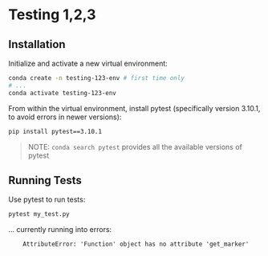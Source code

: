 

# Testing 1,2,3


## Installation

Initialize and activate a new virtual environment:

```sh
conda create -n testing-123-env # first time only
# ...
conda activate testing-123-env
```


From within the virtual environment, install pytest (specifically version 3.10.1, to avoid errors in newer versions):

```sh
pip install pytest==3.10.1
```

> NOTE: `conda search pytest` provides all the available versions of pytest


## Running Tests

Use pytest to run tests:

```sh
pytest my_test.py
```

... currently running into errors:

        AttributeError: 'Function' object has no attribute 'get_marker'
